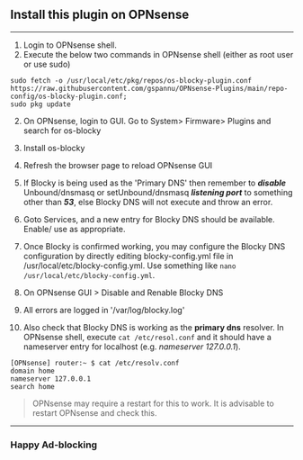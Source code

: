 ## Install this plugin on OPNsense

---

1. Login to OPNsense shell.
2. Execute the below two commands in OPNsense shell (either as root user or use sudo)

```
sudo fetch -o /usr/local/etc/pkg/repos/os-blocky-plugin.conf https://raw.githubusercontent.com/gspannu/OPNsense-Plugins/main/repo-config/os-blocky-plugin.conf;
sudo pkg update
```

2. On OPNsense, login to GUI. Go to System> Firmware> Plugins and search for os-blocky
3. Install os-blocky
4. Refresh the browser page to reload OPNsense GUI

5. If Blocky is being used as the 'Primary DNS' then remember to _**disable**_ Unbound/dnsmasq or setUnbound/dnsmasq _**listening port**_ to something other than _**53**_, else Blocky DNS will not execute and throw an error.
6. Goto Services, and a new entry for Blocky DNS should be available. Enable/ use as appropriate.
7. Once Blocky is confirmed working, you may configure the Blocky DNS configuration by directly editing blocky-config.yml file in /usr/local/etc/blocky-config.yml. Use something like `nano /usr/local/etc/blocky-config.yml`.
8. On OPNsense GUI > Disable and Renable Blocky DNS
9. All errors are logged in '/var/log/blocky.log'
10. Also check that Blocky DNS is working as the **primary dns** resolver.
In OPNsense shell, execute `cat /etc/resol.conf` and it should have a nameserver entry for localhost (e.g. _nameserver 127.0.0.1_).
```
[OPNsense] router:~ $ cat /etc/resolv.conf 
domain home
nameserver 127.0.0.1
search home
```
>OPNsense may require a restart for this to work. It is advisable to restart OPNsense and check this.

   ---
   
### Happy Ad-blocking
